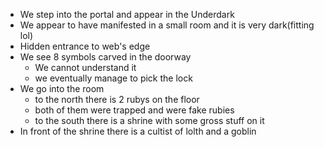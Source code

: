 - We step into the portal and appear in the Underdark
- We appear to have manifested in a small room and it is very dark(fitting lol)
- Hidden entrance to web's edge
- We see 8 symbols carved in the doorway
	- We cannot understand it
	- we eventually manage to pick the lock
- We go into the room
	- to the north there is 2 rubys on the floor
	- both of them were trapped and were fake rubies
	- to the south there is a shrine with some gross stuff on it
- In front of the shrine there is a cultist of lolth and a goblin
